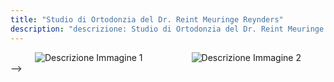 ```yaml
---
title: "Studio di Ortodonzia del Dr. Reint Meuringe Reynders"
description: "descrizione: Studio di Ortodonzia del Dr. Reint Meuringe Reynders"
---
```


<!--
::carousel{:slides='["Nuxt", "Vue", "React"]'}
::

<!-- <div style="display: flex	; justify-content: space-around; border: solid 4px transparent"> -->
<div style="display: flex	; justify-content: space-around;">
  <img src="/img/apparecchi-ortodontici-su-misura.jpg" alt="Descrizione Immagine 1"/>
  <img src="/img/studio-ortodonzia-milano.jpg" alt="Descrizione Immagine 2" />
</div> -->

